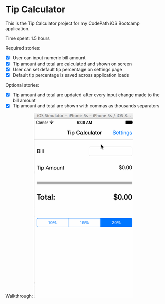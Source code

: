 # Tip Calculator

This is the Tip Calculator project for my CodePath iOS Bootcamp application.

Time spent: 1.5 hours

Required stories:
- [x] User can input numeric bill amount
- [x] Tip amount and total are calculated and shown on screen
- [x] User can set default tip percentage on settings page
- [x] Default tip percentage is saved across application loads

Optional stories:
- [x] Tip amount and total are updated after every input change made to the bill amount
- [x] Tip amount and total are shown with commas as thousands separators

Walkthrough:
![GIF walkthrough](tipcalc.gif)
